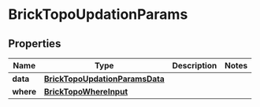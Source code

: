 

# BrickTopoUpdationParams


## Properties

Name | Type | Description | Notes
------------ | ------------- | ------------- | -------------
**data** | [**BrickTopoUpdationParamsData**](BrickTopoUpdationParamsData.md) |  | 
**where** | [**BrickTopoWhereInput**](BrickTopoWhereInput.md) |  | 



